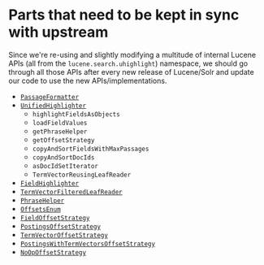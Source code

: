 # Parts that need to be kept in sync with upstream

Since we're re-using and slightly modifying a multitude of internal Lucene APIs (all from the `lucene.search.uhighlight`)
namespace, we should go through all those APIs after every new release of Lucene/Solr and update our code to use the 
new APIs/implementations.

- [`PassageFormatter`](https://github.com/apache/lucene-solr/commits/master/lucene/highlighter/src/java/org/apache/lucene/search/uhighlight/PassageFormatter.java)
- [`UnifiedHighlighter`](https://github.com/apache/lucene-solr/commits/master/lucene/highlighter/src/java/org/apache/lucene/search/uhighlight/UnifiedHighlighter.java)
  * `highlightFieldsAsObjects`
  * `loadFieldValues`
  * `getPhraseHelper`
  * `getOffsetStrategy`
  * `copyAndSortFieldsWithMaxPassages`
  * `copyAndSortDocIds`
  * `asDocIdSetIterator`
  * `TermVectorReusingLeafReader`
- [`FieldHighlighter`](https://github.com/apache/lucene-solr/commits/master/lucene/highlighter/src/java/org/apache/lucene/search/uhighlight/FieldHighlighter.java)
- [`TermVectorFilteredLeafReader`](https://github.com/apache/lucene-solr/commits/master/lucene/highlighter/src/java/org/apache/lucene/search/uhighlight/TermVectorFilteredLeafReader.java)
- [`PhraseHelper`](https://github.com/apache/lucene-solr/commits/master/lucene/highlighter/src/java/org/apache/lucene/search/uhighlight/PhraseHelper.java)
- [`OffsetsEnum`](https://github.com/apache/lucene-solr/commits/master/lucene/highlighter/src/java/org/apache/lucene/search/uhighlight/OffsetsEnum.java)
- [`FieldOffsetStrategy`](https://github.com/apache/lucene-solr/commits/master/lucene/highlighter/src/java/org/apache/lucene/search/uhighlight/FieldOffsetStrategy.java)
- [`PostingsOffsetStrategy`](https://github.com/apache/lucene-solr/commits/master/lucene/highlighter/src/java/org/apache/lucene/search/uhighlight/PostingsOffsetStrategy.java)
- [`TermVectorOffsetStrategy`](https://github.com/apache/lucene-solr/commits/master/lucene/highlighter/src/java/org/apache/lucene/search/uhighlight/TermVectorOffsetStrategy.java)
- [`PostingsWithTermVectorsOffsetStrategy`](https://github.com/apache/lucene-solr/commits/master/lucene/highlighter/src/java/org/apache/lucene/search/uhighlight/PostingsWithTermVectorsOffsetStrategy.java)
- [`NoOpOffsetStrategy`](https://github.com/apache/lucene-solr/commits/master/lucene/highlighter/src/java/org/apache/lucene/search/uhighlight/NoOpOffsetStrategy.java)
